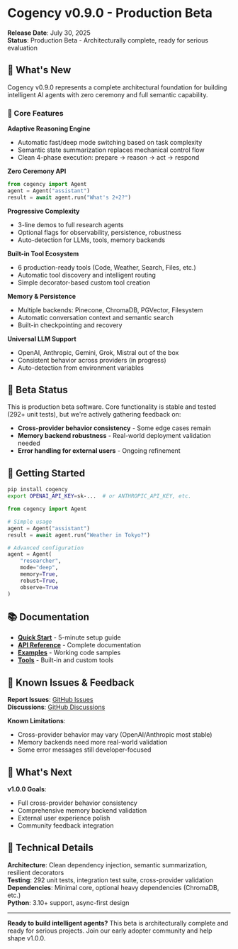 # Cogency v0.9.0 - Production Beta

**Release Date**: July 30, 2025  
**Status**: Production Beta - Architecturally complete, ready for serious evaluation

## 🎯 What's New

Cogency v0.9.0 represents a complete architectural foundation for building intelligent AI agents with zero ceremony and full semantic capability.

### 🧠 Core Features

**Adaptive Reasoning Engine**
- Automatic fast/deep mode switching based on task complexity
- Semantic state summarization replaces mechanical control flow
- Clean 4-phase execution: prepare → reason → act → respond

**Zero Ceremony API**
```python
from cogency import Agent
agent = Agent("assistant")
result = await agent.run("What's 2+2?")
```

**Progressive Complexity**
- 3-line demos to full research agents
- Optional flags for observability, persistence, robustness
- Auto-detection for LLMs, tools, memory backends

**Built-in Tool Ecosystem**
- 6 production-ready tools (Code, Weather, Search, Files, etc.)
- Automatic tool discovery and intelligent routing
- Simple decorator-based custom tool creation

**Memory & Persistence**  
- Multiple backends: Pinecone, ChromaDB, PGVector, Filesystem
- Automatic conversation context and semantic search
- Built-in checkpointing and recovery

**Universal LLM Support**
- OpenAI, Anthropic, Gemini, Grok, Mistral out of the box
- Consistent behavior across providers (in progress)
- Auto-detection from environment variables

## 🚧 Beta Status

This is production beta software. Core functionality is stable and tested (292+ unit tests), but we're actively gathering feedback on:

- **Cross-provider behavior consistency** - Some edge cases remain
- **Memory backend robustness** - Real-world deployment validation needed
- **Error handling for external users** - Ongoing refinement

## 🚀 Getting Started

```bash
pip install cogency
export OPENAI_API_KEY=sk-...  # or ANTHROPIC_API_KEY, etc.
```

```python
from cogency import Agent

# Simple usage
agent = Agent("assistant")
result = await agent.run("Weather in Tokyo?")

# Advanced configuration
agent = Agent(
    "researcher", 
    mode="deep",
    memory=True,
    robust=True,
    observe=True
)
```

## 📚 Documentation

- **[Quick Start](docs/quickstart.md)** - 5-minute setup guide
- **[API Reference](docs/api.md)** - Complete documentation
- **[Examples](examples/)** - Working code samples
- **[Tools](docs/tools.md)** - Built-in and custom tools

## 🐛 Known Issues & Feedback

**Report Issues**: [GitHub Issues](https://github.com/iteebz/cogency/issues)  
**Discussions**: [GitHub Discussions](https://github.com/iteebz/cogency/discussions)

**Known Limitations**:
- Cross-provider behavior may vary (OpenAI/Anthropic most stable)
- Memory backends need more real-world validation
- Some error messages still developer-focused

## 🎉 What's Next

**v1.0.0 Goals**:
- Full cross-provider behavior consistency
- Comprehensive memory backend validation  
- External user experience polish
- Community feedback integration

## 📄 Technical Details

**Architecture**: Clean dependency injection, semantic summarization, resilient decorators  
**Testing**: 292 unit tests, integration test suite, cross-provider validation  
**Dependencies**: Minimal core, optional heavy dependencies (ChromaDB, etc.)  
**Python**: 3.10+ support, async-first design

---

**Ready to build intelligent agents?** This beta is architecturally complete and ready for serious projects. Join our early adopter community and help shape v1.0.0.